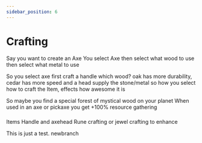 ```yaml
---
sidebar_position: 6
---
```


# Crafting

Say you want to create an Axe
You select Axe
  then select what wood to use
  then select what metal to use

So you select axe
  first craft a handle
    which wood? oak has more durability, cedar has more speed
  and a head
    supply the stone/metal
so how you select how to craft the Item, effects how awesome it is

So maybe you find a special forest of mystical wood on your planet
When used in an axe or pickaxe you get +100% resource gathering

###
Items
Handle and axehead
Rune crafting or jewel crafting to enhance

This is just a test. newbranch